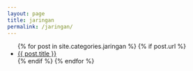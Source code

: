 ```yaml
---
layout: page
title: jaringan
permalink: /jaringan/
---
```


<ul>
  {% for post in site.categories.jaringan %}
    {% if post.url %}
      <li><a href="{{ post.url }}">{{ post.title }}</a></li>
    {% endif %}
  {% endfor %}
</ul>